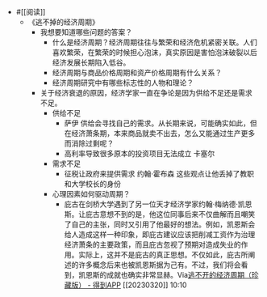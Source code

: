 - #[[阅读]]
    - 《逃不掉的经济周期》
        - 我想要知道哪些问题的答案？
            - 什么是经济周期？经济周期往往与繁荣和经济危机紧密关联。人们喜欢繁荣，在繁荣的时候担心泡沫，真实原因是害怕泡沫破裂以后经济发展长期陷入低谷。
            - 经济周期与商品价格周期和资产价格周期有什么关系？
            - 经济周期研究中有哪些标志性的人物和理论？
        - 关于经济衰退的原因，经济学家一直在争论是因为供给不足还是需求不足。
            - 供给不足
                - 萨伊 供给会寻找自己的需求。从长期来说，可能确实如此，但在经济萧条期，本来商品就卖不出去，怎么又能通过生产更多而消除过剩呢？
                - 高利率导致很多原本的投资项目无法成立 卡塞尔
            - 需求不足
                - 征税让政府来提供需求 约翰·霍布森 这些观点让他丢掉了教职和大学校长的身份
            - 心理因素如何驱动周期？
                - 庇古在剑桥大学遇到了另一位天才经济学家约翰·梅纳德·凯恩斯。让庇古意想不到的是，他这位同事后来不仅曲解而且嘲笑了自己的主张，同时又引用了他最好的想法。例如，凯恩斯会给人造成这样一种印象，即庇古建议应该把削减工资作为治理经济萧条的主要政策，而且庇古忽视了预期对造成失业的作用。实际上，这并不是庇古的真正思想。不仅如此，庇古所阐述的许多概念后来也被凯恩斯据为己有。不过，我们将会看到，凯恩斯的成就也确实非常显赫。Via[逃不开的经济周期（珍藏版） - 得到APP](https://www.dedao.cn/ebook/reader?id=z4R9BQ7pP4ZEaXYkx8KvRdljeyqo608dgN01m2bMAO9NnDL7gBGQr5VzJqrvmEVN) [[20230320]] 10:10
